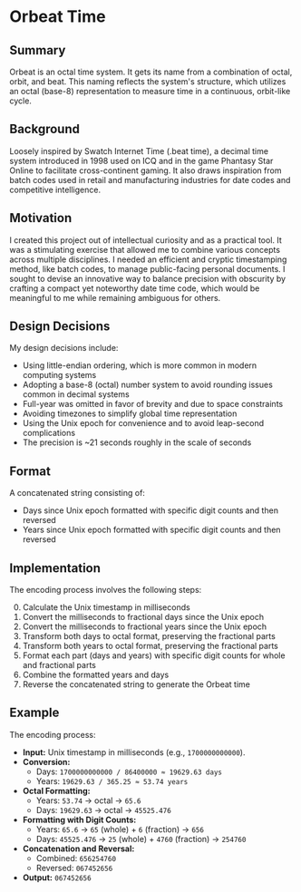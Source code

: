 # Orbeat Time

## Summary

Orbeat is an octal time system. It gets its name from a combination of octal, orbit, and beat. This naming reflects the system's structure, which utilizes an octal (base-8) representation to measure time in a continuous, orbit-like cycle.

## Background

Loosely inspired by Swatch Internet Time (.beat time), a decimal time system introduced in 1998 used on ICQ and in the game Phantasy Star Online to facilitate cross-continent gaming. It also draws inspiration from batch codes used in retail and manufacturing industries for date codes and competitive intelligence.

## Motivation

I created this project out of intellectual curiosity and as a practical tool. It was a stimulating exercise that allowed me to combine various concepts across multiple disciplines. I needed an efficient and cryptic timestamping method, like batch codes, to manage public-facing personal documents. I sought to devise an innovative way to balance precision with obscurity by crafting a compact yet noteworthy date time code, which would be meaningful to me while remaining ambiguous for others.

## Design Decisions

My design decisions include:

- Using little-endian ordering, which is more common in modern computing systems
- Adopting a base-8 (octal) number system to avoid rounding issues common in decimal systems
- Full-year was omitted in favor of brevity and due to space constraints
- Avoiding timezones to simplify global time representation
- Using the Unix epoch for convenience and to avoid leap-second complications
- The precision is ~21 seconds roughly in the scale of seconds

## Format

A concatenated string consisting of:
- Days since Unix epoch formatted with specific digit counts and then reversed
- Years since Unix epoch formatted with specific digit counts and then reversed

## Implementation

The encoding process involves the following steps:

0. Calculate the Unix timestamp in milliseconds
1. Convert the milliseconds to fractional days since the Unix epoch
2. Convert the milliseconds to fractional years since the Unix epoch
3. Transform both days to octal format, preserving the fractional parts
4. Transform both years to octal format, preserving the fractional parts
5. Format each part (days and years) with specific digit counts for whole and fractional parts
6. Combine the formatted years and days
7. Reverse the concatenated string to generate the Orbeat time

## Example

The encoding process:

- **Input:** Unix timestamp in milliseconds (e.g., `1700000000000`).
- **Conversion:** 
  - Days: `1700000000000 / 86400000 ≈ 19629.63 days`
  - Years: `19629.63 / 365.25 ≈ 53.74 years`
- **Octal Formatting:** 
  - Years: `53.74` → octal → `65.6`
  - Days: `19629.63` → octal → `45525.476`
- **Formatting with Digit Counts:**
  - Years: `65.6` → `65` (whole) + `6` (fraction) → `656`
  - Days: `45525.476` → `25` (whole) + `4760` (fraction) → `254760`
- **Concatenation and Reversal:**
  - Combined: `656254760`
  - Reversed: `067452656`
- **Output:** `067452656`
